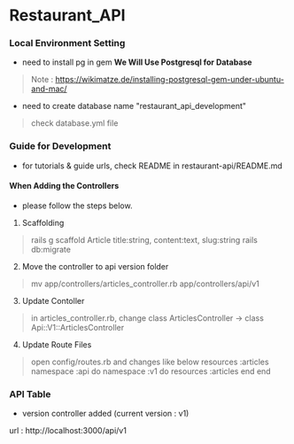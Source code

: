 # Restaurant_API

### Local Environment Setting

- need to install pg in gem
<b> We Will Use Postgresql for Database</b>
> Note : https://wikimatze.de/installing-postgresql-gem-under-ubuntu-and-mac/

- need to create database name "restaurant_api_development"
> check database.yml file 

### Guide for Development

- for tutorials & guide urls, check README in restaurant-api/README.md

#### When Adding the Controllers
- please follow the steps below.

1. Scaffolding

> rails g scaffold Article title:string, content:text, slug:string
> rails db:migrate

2. Move the controller to api version folder

> mv app/controllers/articles_controller.rb app/controllers/api/v1

3. Update Contoller

> in articles_controller.rb, change
> class ArticlesController -> class Api::V1::ArticlesController

4. Update Route Files

> open config/routes.rb and changes like below
> resources :articles
> namespace :api do
>   namespace :v1 do
>    resources :articles
>   end
> end

### API Table

- version controller added (current version : v1)

url : http://localhost:3000/api/v1
